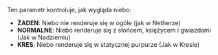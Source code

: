Ten parametr kontroluje, jak wygląda niebo:

- **ŻADEN**: Niebo nie renderuje się w ogóle (jak w Netherze)
- **NORMALNE**: Niebo renderuje się z słońcem, księżycem i gwiazdami (Jak w Nadziemiu)
- **KRES**: Niebo renderuje się w statycznej purpurze (Jak w Kresie)
